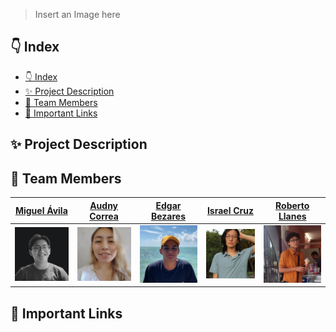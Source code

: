 > Insert an Image here

## 👇 Index

- [👇 Index](#-index)
- [✨ Project Description](#-project-description)
- [👥 Team Members](#-team-members)
- [🔗 Important Links](#-important-links)

## ✨ Project Description

## 👥 Team Members

| [Miguel Ávila](https://github.com/migueravila) | [Audny Correa](https://github.com/Audny738) | [Edgar Bezares](https://github.com/edgarbezares) | [Israel Cruz](https://github.com/VanillaICe-jpg) | [Roberto Llanes](https://github.com/Apoquinto) |
| ---------------------------------------------- | ----------------------------------------------- | ---------------------------------------------- | ------------------------------------------------------ | ------------------------------------------------- |
| <img src="assets/int1.png" >     | <img src="assets/int2.png">        | <img src="assets/int3.png">       | <img src="assets/int4.png">               | <img src="assets/int5.png">          |

## 🔗 Important Links

